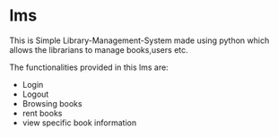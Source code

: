 # lms

This is Simple Library-Management-System made using python which allows the librarians to manage books,users etc.

The functionalities provided in this lms are:

- Login
- Logout
- Browsing books
- rent books
- view specific book information
